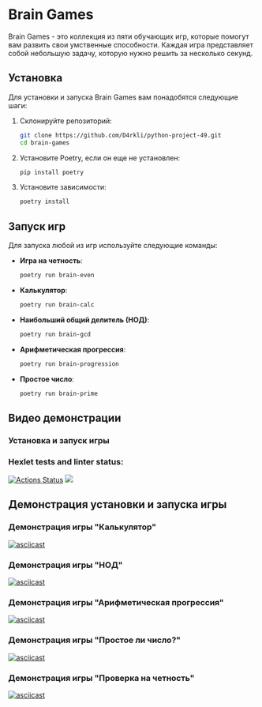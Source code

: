 # Brain Games

Brain Games - это коллекция из пяти обучающих игр, которые помогут вам развить свои умственные способности. Каждая игра представляет собой небольшую задачу, которую нужно решить за несколько секунд.

## Установка

Для установки и запуска Brain Games вам понадобятся следующие шаги:

1. Склонируйте репозиторий:
    ```sh
    git clone https://github.com/D4rkli/python-project-49.git
    cd brain-games
    ```

2. Установите Poetry, если он еще не установлен:
    ```sh
    pip install poetry
    ```

3. Установите зависимости:
    ```sh
    poetry install
    ```

## Запуск игр

Для запуска любой из игр используйте следующие команды:

- **Игра на четность**:
    ```sh
    poetry run brain-even
    ```

- **Калькулятор**:
    ```sh
    poetry run brain-calc
    ```

- **Наибольший общий делитель (НОД)**:
    ```sh
    poetry run brain-gcd
    ```

- **Арифметическая прогрессия**:
    ```sh
    poetry run brain-progression
    ```

- **Простое число**:
    ```sh
    poetry run brain-prime
    ```

## Видео демонстрации

### Установка и запуск игры



### Hexlet tests and linter status:
[![Actions Status](https://github.com/D4rkli/python-project-49/actions/workflows/hexlet-check.yml/badge.svg)](https://github.com/D4rkli/python-project-49/actions)
<a href="https://codeclimate.com/github/D4rkli/python-project-49/maintainability"><img src="https://api.codeclimate.com/v1/badges/0f319a9781c1f9341917/maintainability" /></a>
## Демонстрация установки и запуска игры
### Демонстрация игры "Калькулятор"
[![asciicast](https://asciinema.org/a/LyTIyFK02TPwz7B8EThR4ItaL.svg)](https://asciinema.org/a/LyTIyFK02TPwz7B8EThR4ItaL)

### Демонстрация игры "НОД"
[![asciicast](https://asciinema.org/a/XYVe4bFyRJxiX6abRSnVB60mb.svg)](https://asciinema.org/a/XYVe4bFyRJxiX6abRSnVB60mb)

### Демонстрация игры "Арифметическая прогрессия"
[![asciicast](https://asciinema.org/a/hKAWRzohKLHVKVceQ4GRI2VpU.svg)](https://asciinema.org/a/hKAWRzohKLHVKVceQ4GRI2VpU)

### Демонстрация игры "Простое ли число?"
[![asciicast](https://asciinema.org/a/YO7jDi82zF1M05Ob7VmY7Jtci.svg)](https://asciinema.org/a/YO7jDi82zF1M05Ob7VmY7Jtci)

### Демонстрация игры "Проверка на четность"
[![asciicast](https://asciinema.org/a/vPMFCT4MCcYCTwYCGqFKRlHkv.svg)](https://asciinema.org/a/vPMFCT4MCcYCTwYCGqFKRlHkv)
